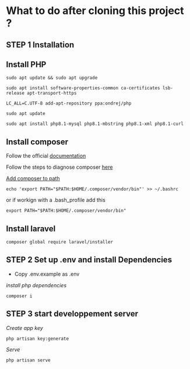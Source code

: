 # What to do after cloning this project ?

## STEP 1 Installation

## Install PHP

```
sudo apt update && sudo apt upgrade 

sudo apt install software-properties-common ca-certificates lsb-release apt-transport-https 

LC_ALL=C.UTF-8 add-apt-repository ppa:ondrej/php 

sudo apt update

sudo apt install php8.1-mysql php8.1-mbstring php8.1-xml php8.1-curl 
```

## Install composer

Follow the official [documentation](https://getcomposer.org/download/)

Follow the steps to diagnose composer [here](https://getcomposer.org/doc/articles/troubleshooting.md)

[Add composer to path](https://stackoverflow.com/questions/25373188/how-to-place-the-composer-vendor-bin-directory-in-your-path)

```
echo 'export PATH="$PATH:$HOME/.composer/vendor/bin"' >> ~/.bashrc
```

or if workign with a .bash_profile add this

```
export PATH="$PATH:$HOME/.composer/vendor/bin"
```

## Install laravel

```
composer global require laravel/installer
```

## STEP 2 Set up .env and install Dependencies

- Copy .env.example as .env 

_install php dependencies_

```
composer i
```

## STEP 3 start developpement server

_Create app key_

```
php artisan key:generate
```

_Serve_
```
php artisan serve
```